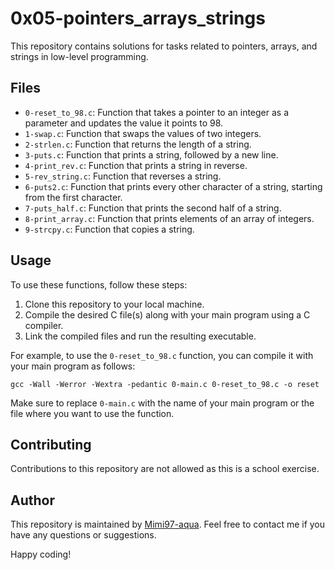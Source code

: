 # 0x05-pointers_arrays_strings

This repository contains solutions for tasks related to pointers, arrays, and strings in low-level programming.

## Files

- `0-reset_to_98.c`: Function that takes a pointer to an integer as a parameter and updates the value it points to 98.
- `1-swap.c`: Function that swaps the values of two integers.
- `2-strlen.c`: Function that returns the length of a string.
- `3-puts.c`: Function that prints a string, followed by a new line.
- `4-print_rev.c`: Function that prints a string in reverse.
- `5-rev_string.c`: Function that reverses a string.
- `6-puts2.c`: Function that prints every other character of a string, starting from the first character.
- `7-puts_half.c`: Function that prints the second half of a string.
- `8-print_array.c`: Function that prints elements of an array of integers.
- `9-strcpy.c`: Function that copies a string.

## Usage

To use these functions, follow these steps:

1. Clone this repository to your local machine.
2. Compile the desired C file(s) along with your main program using a C compiler.
3. Link the compiled files and run the resulting executable.

For example, to use the `0-reset_to_98.c` function, you can compile it with your main program as follows:

```gcc -Wall -Werror -Wextra -pedantic 0-main.c 0-reset_to_98.c -o reset```

Make sure to replace `0-main.c` with the name of your main program or the file where you want to use the function.

## Contributing

Contributions to this repository are not allowed as this is a school exercise.

## Author

This repository is maintained by [Mimi97-aqua](https://github.com/Mimi97-aqua). Feel free to contact me if you have any questions or suggestions.

Happy coding!
